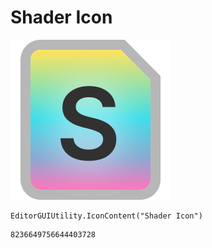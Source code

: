 # Shader Icon
![](/img/Shader%20Icon.png)

``` CSharp
EditorGUIUtility.IconContent("Shader Icon")
```
```
8236649756644403728
```
